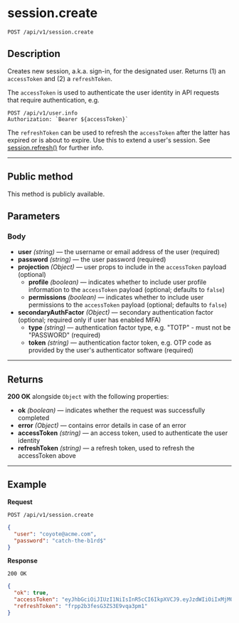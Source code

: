 # session.create

`POST /api/v1/session.create`

## Description

Creates new session, a.k.a. sign-in, for the designated user. Returns (1) an `accessToken` and (2) a `refreshToken`.

The `accessToken` is used to authenticate the user identity in API requests that require authentication, e.g.

```
POST /api/v1/user.info
Authorization: `Bearer ${accessToken}`
```

The `refreshToken` can be used to refresh the `accessToken` after the latter has expired or is about to expire. Use this to extend a user's session. See [session.refresh()](./session.refresh.md) for further info.

---

## Public method

This method is publicly available.

## Parameters

### Body

- **user** _(string)_ — the username or email address of the user (required)
- **password** _(string)_ — the user password (required)
- **projection** _(Object)_ — user props to include in the `accessToken` payload (optional)
  - **profile** _(boolean)_ — indicates whether to include user profile information to the `accessToken` payload (optional; defaults to `false`)
  - **permissions** _(boolean)_ — indicates whether to include user permissions to the `accessToken` payload (optional; defaults to `false`)
- **secondaryAuthFactor** _(Object)_ — secondary authentication factor (optional; required only if user has enabled MFA)
  - **type** _(string)_ — authentication factor type, e.g. "TOTP" - must not be "PASSWORD" (required)
  - **token** _(string)_ — authentication factor token, e.g. OTP code as provided by the user's authenticator software (required)

---

## Returns

**200 OK** alongside `Object` with the following properties:

- **ok** _(boolean)_ — indicates whether the request was successfully completed
- **error** _(Object)_ — contains error details in case of an error
- **accessToken** _(string)_ — an access token, used to authenticate the user identity
- **refreshToken** _(string)_ — a refresh token, used to refresh the accessToken above

---

## Example

**Request**

```
POST /api/v1/session.create
```

```json
{
  "user": "coyote@acme.com",
  "password": "catch-the-b1rd$"
}
```

**Response**

`200 OK`

```json
{
  "ok": true,
  "accessToken": "eyJhbGciOiJIUzI1NiIsInR5cCI6IkpXVCJ9.eyJzdWIiOiIxMjM0NTY3ODkwIiwibmFtZSI6IkpvaG4gRG9lIiwiYWRtaW4iOnRydWV9.TJVA95OrM7E2cBab30RMHrHDcEfxjoYZgeFONFh7HgQ",
  "refreshToken": "frpp2b3fesG3ZS3E9vqa3pm1"
}
```
